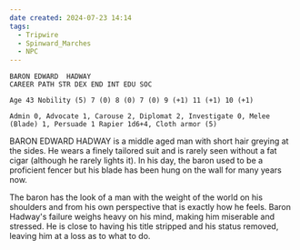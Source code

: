 ```yaml
---
date created: 2024-07-23 14:14
tags:
  - Tripwire
  - Spinward_Marches
  - NPC
---
```


```
BARON EDWARD  HADWAY
CAREER PATH STR DEX END INT EDU SOC

Age 43 Nobility (5) 7 (0) 8 (0) 7 (0) 9 (+1) 11 (+1) 10 (+1)

Admin 0, Advocate 1, Carouse 2, Diplomat 2, Investigate 0, Melee (Blade) 1, Persuade 1 Rapier 1d6+4, Cloth armor (5)
```

 BARON EDWARD  HADWAY is a middle aged man with short hair greying at the sides. He wears a finely tailored suit and is rarely seen without a fat cigar (although he rarely lights it). In his day, the baron used to be a proficient fencer but his blade has been hung on the wall for many years now.

The baron has the look of a man with the weight of the world on his shoulders and from his own perspective that is exactly how he feels. Baron Hadway's failure weighs heavy on his mind, making him miserable and stressed. He is close to having his title stripped and his status removed, leaving him at a loss as to what to do.
